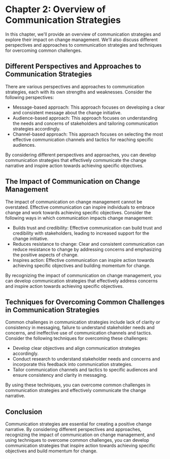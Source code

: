Chapter 2: Overview of Communication Strategies
===============================================

In this chapter, we'll provide an overview of communication strategies and explore their impact on change management. We'll also discuss different perspectives and approaches to communication strategies and techniques for overcoming common challenges.

Different Perspectives and Approaches to Communication Strategies
-----------------------------------------------------------------

There are various perspectives and approaches to communication strategies, each with its own strengths and weaknesses. Consider the following perspectives:

* Message-based approach: This approach focuses on developing a clear and consistent message about the change initiative.
* Audience-based approach: This approach focuses on understanding the needs and concerns of stakeholders and tailoring communication strategies accordingly.
* Channel-based approach: This approach focuses on selecting the most effective communication channels and tactics for reaching specific audiences.

By considering different perspectives and approaches, you can develop communication strategies that effectively communicate the change narrative and inspire action towards achieving specific objectives.

The Impact of Communication on Change Management
------------------------------------------------

The impact of communication on change management cannot be overstated. Effective communication can inspire individuals to embrace change and work towards achieving specific objectives. Consider the following ways in which communication impacts change management:

* Builds trust and credibility: Effective communication can build trust and credibility with stakeholders, leading to increased support for the change initiative.
* Reduces resistance to change: Clear and consistent communication can reduce resistance to change by addressing concerns and emphasizing the positive aspects of change.
* Inspires action: Effective communication can inspire action towards achieving specific objectives and building momentum for change.

By recognizing the impact of communication on change management, you can develop communication strategies that effectively address concerns and inspire action towards achieving specific objectives.

Techniques for Overcoming Common Challenges in Communication Strategies
-----------------------------------------------------------------------

Common challenges in communication strategies include lack of clarity or consistency in messaging, failure to understand stakeholder needs and concerns, and ineffective use of communication channels and tactics. Consider the following techniques for overcoming these challenges:

* Develop clear objectives and align communication strategies accordingly.
* Conduct research to understand stakeholder needs and concerns and incorporate this feedback into communication strategies.
* Tailor communication channels and tactics to specific audiences and ensure consistency and clarity in messaging.

By using these techniques, you can overcome common challenges in communication strategies and effectively communicate the change narrative.

Conclusion
----------

Communication strategies are essential for creating a positive change narrative. By considering different perspectives and approaches, recognizing the impact of communication on change management, and using techniques to overcome common challenges, you can develop communication strategies that inspire action towards achieving specific objectives and build momentum for change.
